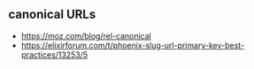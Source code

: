 ## canonical URLs

* https://moz.com/blog/rel-canonical
* https://elixirforum.com/t/phoenix-slug-url-primary-key-best-practices/13253/5
